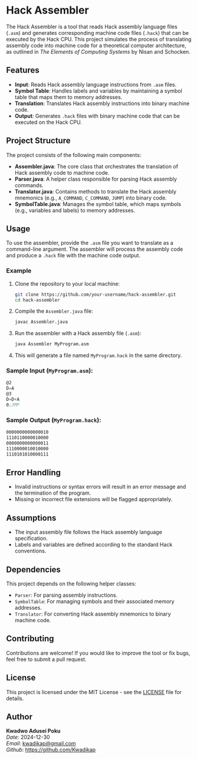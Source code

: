# Hack Assembler

The Hack Assembler is a tool that reads Hack assembly language files (`.asm`) and generates corresponding machine code files (`.hack`) that can be executed by the Hack CPU. This project simulates the process of translating assembly code into machine code for a theoretical computer architecture, as outlined in *The Elements of Computing Systems* by Nisan and Schocken.

## Features

- **Input**: Reads Hack assembly language instructions from `.asm` files.
- **Symbol Table**: Handles labels and variables by maintaining a symbol table that maps them to memory addresses.
- **Translation**: Translates Hack assembly instructions into binary machine code.
- **Output**: Generates `.hack` files with binary machine code that can be executed on the Hack CPU.

## Project Structure

The project consists of the following main components:

- **Assembler.java**: The core class that orchestrates the translation of Hack assembly code to machine code.
- **Parser.java**: A helper class responsible for parsing Hack assembly commands.
- **Translator.java**: Contains methods to translate the Hack assembly mnemonics (e.g., `A_COMMAND`, `C_COMMAND`, `JUMP`) into binary code.
- **SymbolTable.java**: Manages the symbol table, which maps symbols (e.g., variables and labels) to memory addresses.

## Usage

To use the assembler, provide the `.asm` file you want to translate as a command-line argument. The assembler will process the assembly code and produce a `.hack` file with the machine code output.

### Example

1. Clone the repository to your local machine:

   ```bash
   git clone https://github.com/your-username/hack-assembler.git
   cd hack-assembler
   ```

2. Compile the `Assembler.java` file:

   ```bash
   javac Assembler.java
   ```

3. Run the assembler with a Hack assembly file (`.asm`):

   ```bash
   java Assembler MyProgram.asm
   ```

4. This will generate a file named `MyProgram.hack` in the same directory.

### Sample Input (`MyProgram.asm`):

```asm
@2
D=A
@3
D=D+A
0;JMP
```

### Sample Output (`MyProgram.hack`):

```txt
0000000000000010
1110110000010000
0000000000000011
1110000010010000
1110101010000111
```

## Error Handling

- Invalid instructions or syntax errors will result in an error message and the termination of the program.
- Missing or incorrect file extensions will be flagged appropriately.

## Assumptions

- The input assembly file follows the Hack assembly language specification.
- Labels and variables are defined according to the standard Hack conventions.

## Dependencies

This project depends on the following helper classes:

- `Parser`: For parsing assembly instructions.
- `SymbolTable`: For managing symbols and their associated memory addresses.
- `Translator`: For converting Hack assembly mnemonics to binary machine code.

## Contributing

Contributions are welcome! If you would like to improve the tool or fix bugs, feel free to submit a pull request.

## License

This project is licensed under the MIT License - see the [LICENSE](LICENSE) file for details.

## Author

**Kwadwo Adusei Poku**\
*Date*: 2024-12-30\
*Email*: kwadikap@gmail.com\
*Github*: https://github.com/Kwadikap

